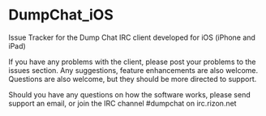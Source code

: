 DumpChat_iOS
============

Issue Tracker for the Dump Chat IRC client developed for iOS (iPhone and iPad)


If you have any problems with the client, please post your problems to the issues section.
Any suggestions, feature enhancements are also welcome. Questions are also welcome, but they should be more directed to support.

Should you have any questions on how the software works, please send support an email, or join the IRC channel #dumpchat on irc.rizon.net
